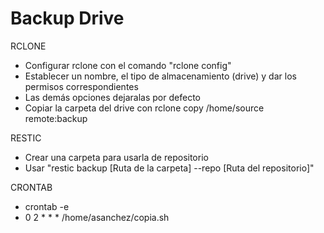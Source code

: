 # Backup Drive

RCLONE 

- Configurar rclone con el comando "rclone config"
- Establecer un nombre, el tipo de almacenamiento (drive) y dar los permisos correspondientes
- Las demás opciones dejaralas por defecto
- Copiar la carpeta del drive con rclone copy /home/source remote:backup

RESTIC

- Crear una carpeta para usarla de repositorio
- Usar "restic backup [Ruta de la carpeta] --repo [Ruta del repositorio]"

CRONTAB 

- crontab -e
- 0 2 * * * /home/asanchez/copia.sh
